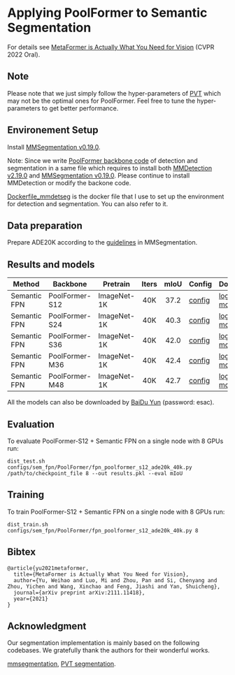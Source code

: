 # Applying PoolFormer to Semantic Segmentation

For details see [MetaFormer is Actually What You Need for Vision](https://arxiv.org/abs/2111.11418) (CVPR 2022 Oral). 

## Note
Please note that we just simply follow the hyper-parameters of [PVT](https://github.com/whai362/PVT/tree/v2/segmentation) which may not be the optimal ones for PoolFormer. 
Feel free to tune the hyper-parameters to get better performance. 

## Environement Setup

Install [MMSegmentation v0.19.0](https://github.com/open-mmlab/mmsegmentation/tree/v0.19.0). 

Note: Since we write [PoolFormer backbone code](../models/poolformer.py) of detection and segmentation in a same file which requires to install both [MMDetection v2.19.0](https://github.com/open-mmlab/mmdetection/tree/v2.19.0) and [MMSegmentation v0.19.0](https://github.com/open-mmlab/mmsegmentation/tree/v0.19.0). Please continue to install MMDetection or modify the backone code.

[Dockerfile_mmdetseg](../detection/Dockerfile_mmdetseg) is the docker file that I use to set up the environment for detection and segmentation. You can also refer to it.


## Data preparation

Prepare ADE20K according to the [guidelines](https://github.com/open-mmlab/mmsegmentation/blob/master/docs/dataset_prepare.md#prepare-datasets) in MMSegmentation.


## Results and models

| Method | Backbone | Pretrain | Iters | mIoU | Config | Download |
| --- | --- | --- |:---:|:---:| --- | --- |
| Semantic FPN | PoolFormer-S12   | ImageNet-1K |  40K  |     37.2    | [config](configs/sem_fpn/PoolFormer/fpn_poolformer_s12_ade20k_40k.py) | [log](https://drive.google.com/file/d/12_fdrElU0yeMImJRcHhhYekB28lu-12v/view?usp=sharing) & [model](https://drive.google.com/file/d/1BcqU1yU2IPkI7RtWEmIw-R8tqMGY_XBt/view?usp=sharing) |
| Semantic FPN | PoolFormer-S24  | ImageNet-1K |  40K  |     40.3    | [config](configs/sem_fpn/PoolFormer/fpn_poolformer_s24_ade20k_40k.py) | [log](https://drive.google.com/file/d/1_NpbNM6sToh6pWVQRbdZW6ToeX6BU2Bl/view?usp=sharing) & [model](https://drive.google.com/file/d/1DO329W8eDrfgycHi7YagFWz7IyAb07Wl/view?usp=sharing) |
| Semantic FPN | PoolFormer-S36 | ImageNet-1K |  40K  |     42.0    | [config](configs/sem_fpn/PoolFormer/fpn_poolformer_s36_ade20k_40k.py) | [log](https://drive.google.com/file/d/1aK1y9CKDRsJsL6OGmOWNmZMh41_qA1Z9/view?usp=sharing) & [model](https://drive.google.com/file/d/1Rd6XxBXLEYWH-70IMvF6UiVymaWA3gik/view?usp=sharing) |
| Semantic FPN | PoolFormer-M36  | ImageNet-1K |  40K  |     42.4    | [config](configs/sem_fpn/PoolFormer/fpn_poolformer_m36_ade20k_40k.py) | [log](https://drive.google.com/file/d/1tsaDngVwrIiIvWdU4W_EGAks_EXWQhzD/view?usp=sharing) & [model](https://drive.google.com/file/d/1Xgk7FI3FpOW2__UQhnGf7UGUHA3UzTRq/view?usp=sharing) |
| Semantic FPN | PoolFormer-M48  | ImageNet-1K |  40K  |     42.7    | [config](configs/sem_fpn/PoolFormer/fpn_poolformer_m48_ade20k_40k.py) | [log](https://drive.google.com/file/d/1_LI7xA0B7ladlytlBrGDjHMpYDAtSHh3/view?usp=sharing) & [model](https://drive.google.com/file/d/1KjeR_4Ue0QyslDimp3OYkRqeqNAwoAez/view?usp=sharing) |


All the models can also be downloaded by [BaiDu Yun](https://pan.baidu.com/s/1HSaJtxgCkUlawurQLq87wQ) (password: esac).

## Evaluation
To evaluate PoolFormer-S12 + Semantic FPN on a single node with 8 GPUs run:
```
dist_test.sh configs/sem_fpn/PoolFormer/fpn_poolformer_s12_ade20k_40k.py /path/to/checkpoint_file 8 --out results.pkl --eval mIoU
```


## Training
To train PoolFormer-S12 + Semantic FPN on a single node with 8 GPUs run:

```
dist_train.sh configs/sem_fpn/PoolFormer/fpn_poolformer_s12_ade20k_40k.py 8
```

## Bibtex
```
@article{yu2021metaformer,
  title={MetaFormer is Actually What You Need for Vision},
  author={Yu, Weihao and Luo, Mi and Zhou, Pan and Si, Chenyang and Zhou, Yichen and Wang, Xinchao and Feng, Jiashi and Yan, Shuicheng},
  journal={arXiv preprint arXiv:2111.11418},
  year={2021}
}
```

## Acknowledgment
Our segmentation implementation is mainly based on the following codebases. We gratefully thank the authors for their wonderful works.

[mmsegmentation](https://github.com/open-mmlab/mmsegmentation), [PVT segmentation](https://github.com/whai362/PVT/tree/v2/segmentation).